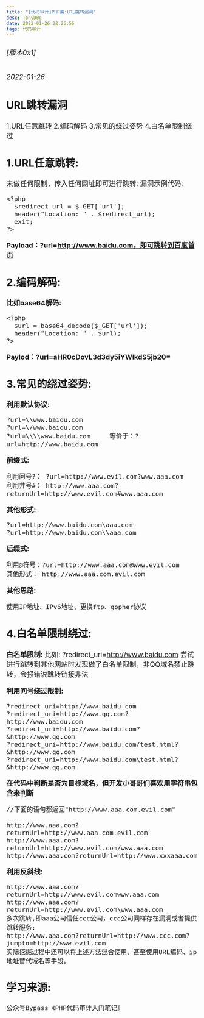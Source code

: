 ```yaml
---
title: "[代码审计]PHP篇:URL跳转漏洞"
desc: TonyD0g
date: 2022-01-26 22:26:56
tags: 代码审计
---
```

<font size=4 >

###### [版本0x1] 
###### 2022-01-26

## URL跳转漏洞
1.URL任意跳转
2.编码解码
3.常见的绕过姿势
4.白名单限制绕过

## 1.URL任意跳转:

未做任何限制，传入任何网址即可进行跳转:
漏洞示例代码:
```
<?php  
  $redirect_url = $_GET['url'];
  header("Location: " . $redirect_url);
  exit;
?>
```

**Payload：?url=http://www.baidu.com，即可跳转到百度首页**

## 2.编码解码:

**比如base64解码:**
```
<?php  
  $url = base64_decode($_GET['url']);
  header("Location: " . $url);
?>
```

**Paylod：?url=aHR0cDovL3d3dy5iYWlkdS5jb20=**

## 3.常见的绕过姿势:

**利用默认协议:**
```
?url=\\www.baidu.com
?url=\/www.baidu.com
?url=\\\\www.baidu.com     等价于：?url=http://www.baidu.com
```

**前缀式:**
```
利用问号?： ?url=http://www.evil.com?www.aaa.com
利用井号#： http://www.aaa.com?returnUrl=http://www.evil.com#www.aaa.com
```

**其他形式:**
```
?url=http://www.baidu.com\aaa.com
?url=http://www.baidu.com\\aaa.com
```

**后缀式:**
```
利用@符号：?url=http://www.aaa.com@www.evil.com
其他形式： http://www.aaa.com.evil.com
```

**其他思路:**
```
使用IP地址、IPv6地址、更换ftp、gopher协议
```

## 4.白名单限制绕过:

**白名单限制:**
比如:
?redirect_uri=http://www.baidu.com
尝试进行跳转到其他网站时发现做了白名单限制，非QQ域名禁止跳转，会报错说跳转链接非法

**利用问号绕过限制:**
```
?redirect_uri=http://www.baidu.com
?redirect_uri=http://www.qq.com?http://www.baidu.com
?redirect_uri=http://www.baidu.com?&http://www.qq.com
?redirect_uri=http://www.baidu.com/test.html?&http://www.qq.com
?redirect_uri=http://www.baidu.com\test.html?&http://www.qq.com
```
**在代码中判断是否为目标域名，但开发小哥哥们喜欢用字符串包含来判断**
```
//下面的语句都返回"http://www.aaa.com.evil.com"

http://www.aaa.com?returnUrl=http://www.aaa.com.evil.com
http://www.aaa.com?returnUrl=http://www.evil.com/www.aaa.com
http://www.aaa.com?returnUrl=http://www.xxxaaa.com
```
**利用反斜线:**
```
http://www.aaa.com?returnUrl=http://www.evil.comwww.aaa.com
http://www.aaa.com?returnUrl=http://www.evil.com\www.aaa.com
多次跳转,即aaa公司信任ccc公司，ccc公司同样存在漏洞或者提供跳转服务:
http://www.aaa.com?returnUrl=http://www.ccc.com?jumpto=http://www.evil.com
实际挖掘过程中还可以将上述方法混合使用，甚至使用URL编码、ip地址替代域名等手段。
```

## 学习来源:
```
公众号Bypass 《PHP代码审计入门笔记》
```
</font>